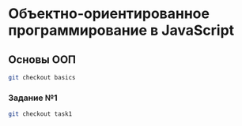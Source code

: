 # Объектно-ориентированное программирование в JavaScript

## Основы ООП

```sh
git checkout basics
```

### Задание №1

```sh
git checkout task1
```